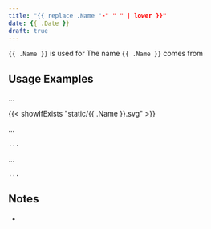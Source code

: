 ```yaml
---
title: "{{ replace .Name "-" " " | lower }}"
date: {{ .Date }}
draft: true
---
```


`{{ .Name }}` is used for The name `{{ .Name }}` comes from

## Usage Examples

...

{{< showIfExists "static/{{ .Name }}.svg" >}}

...

```bash
...
```

...

```bash
...
```

## Notes

-
